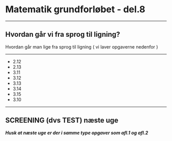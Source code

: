 # Matematik grundforløbet - del.8

---

## Hvordan går vi fra sprog til ligning? 

Hvordan går man lige fra sprog til ligning ( vi laver opgaverne nedenfor )

---

- 2.12
- 2.13
- 3.11
- 3.12
- 3.13
- 3.14
- 3.15
- 3.10

---

## SCREENING (dvs TEST) næste uge

***Husk at næste uge er der  i samme type opgaver som afl.1 og afl.2***


